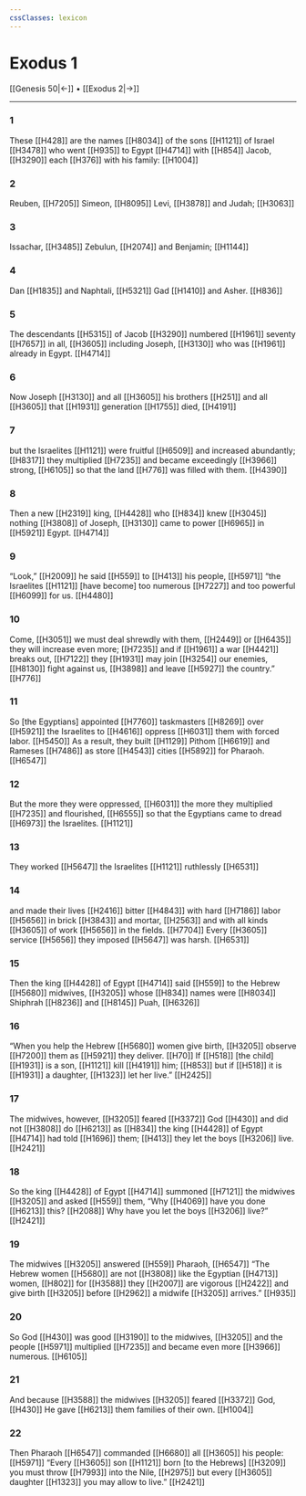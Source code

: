 ```yaml
---
cssClasses: lexicon
---
```


# Exodus 1

[[Genesis 50|←]] • [[Exodus 2|→]]

---

### 1
These [[H428]] are the names [[H8034]] of the sons [[H1121]] of Israel [[H3478]] who went [[H935]] to Egypt [[H4714]] with [[H854]] Jacob, [[H3290]] each [[H376]] with his family: [[H1004]]

### 2
Reuben, [[H7205]] Simeon, [[H8095]] Levi, [[H3878]] and Judah; [[H3063]]

### 3
Issachar, [[H3485]] Zebulun, [[H2074]] and Benjamin; [[H1144]]

### 4
Dan [[H1835]] and Naphtali, [[H5321]] Gad [[H1410]] and Asher. [[H836]]

### 5
The descendants [[H5315]] of Jacob [[H3290]] numbered [[H1961]] seventy [[H7657]] in all, [[H3605]] including Joseph, [[H3130]] who was [[H1961]] already in Egypt. [[H4714]]

### 6
Now Joseph [[H3130]] and all [[H3605]] his brothers [[H251]] and all [[H3605]] that [[H1931]] generation [[H1755]] died, [[H4191]]

### 7
but the Israelites [[H1121]] were fruitful [[H6509]] and increased abundantly; [[H8317]] they multiplied [[H7235]] and became exceedingly [[H3966]] strong, [[H6105]] so that the land [[H776]] was filled with them. [[H4390]]

### 8
Then a new [[H2319]] king, [[H4428]] who [[H834]] knew [[H3045]] nothing [[H3808]] of Joseph, [[H3130]] came to power [[H6965]] in [[H5921]] Egypt. [[H4714]]

### 9
“Look,” [[H2009]] he said [[H559]] to [[H413]] his people, [[H5971]] “the Israelites [[H1121]] [have become] too numerous [[H7227]] and too powerful [[H6099]] for us. [[H4480]]

### 10
Come, [[H3051]] we must deal shrewdly with them, [[H2449]] or [[H6435]] they will increase even more; [[H7235]] and if [[H1961]] a war [[H4421]] breaks out, [[H7122]] they [[H1931]] may join [[H3254]] our enemies, [[H8130]] fight against us, [[H3898]] and leave [[H5927]] the country.” [[H776]]

### 11
So [the Egyptians] appointed [[H7760]] taskmasters [[H8269]] over [[H5921]] the Israelites to [[H4616]] oppress [[H6031]] them with forced labor. [[H5450]] As a result, they built [[H1129]] Pithom [[H6619]] and Rameses [[H7486]] as store [[H4543]] cities [[H5892]] for Pharaoh. [[H6547]]

### 12
But the more they were oppressed, [[H6031]] the more they multiplied [[H7235]] and flourished, [[H6555]] so that the Egyptians came to dread [[H6973]] the Israelites. [[H1121]]

### 13
They worked [[H5647]] the Israelites [[H1121]] ruthlessly [[H6531]]

### 14
and made their lives [[H2416]] bitter [[H4843]] with hard [[H7186]] labor [[H5656]] in brick [[H3843]] and mortar, [[H2563]] and with all kinds [[H3605]] of work [[H5656]] in the fields. [[H7704]] Every [[H3605]] service [[H5656]] they imposed [[H5647]] was harsh. [[H6531]]

### 15
Then the king [[H4428]] of Egypt [[H4714]] said [[H559]] to the Hebrew [[H5680]] midwives, [[H3205]] whose [[H834]] names were [[H8034]] Shiphrah [[H8236]] and [[H8145]] Puah, [[H6326]]

### 16
“When you help the Hebrew [[H5680]] women give birth, [[H3205]] observe [[H7200]] them as [[H5921]] they deliver. [[H70]] If [[H518]] [the child] [[H1931]] is a son, [[H1121]] kill [[H4191]] him; [[H853]] but if [[H518]] it is [[H1931]] a daughter, [[H1323]] let her live.” [[H2425]]

### 17
The midwives, however, [[H3205]] feared [[H3372]] God [[H430]] and did not [[H3808]] do [[H6213]] as [[H834]] the king [[H4428]] of Egypt [[H4714]] had told [[H1696]] them; [[H413]] they let the boys [[H3206]] live. [[H2421]]

### 18
So the king [[H4428]] of Egypt [[H4714]] summoned [[H7121]] the midwives [[H3205]] and asked [[H559]] them,  “Why [[H4069]] have you done [[H6213]] this? [[H2088]] Why have you let the boys [[H3206]] live?” [[H2421]]

### 19
The midwives [[H3205]] answered [[H559]] Pharaoh, [[H6547]] “The Hebrew women [[H5680]] are not [[H3808]] like the Egyptian [[H4713]] women, [[H802]] for [[H3588]] they [[H2007]] are vigorous [[H2422]] and give birth [[H3205]] before [[H2962]] a midwife [[H3205]] arrives.” [[H935]]

### 20
So God [[H430]] was good [[H3190]] to the midwives, [[H3205]] and the people [[H5971]] multiplied [[H7235]] and became even more [[H3966]] numerous. [[H6105]]

### 21
And because [[H3588]] the midwives [[H3205]] feared [[H3372]] God, [[H430]] He gave [[H6213]] them families of their own. [[H1004]]

### 22
Then Pharaoh [[H6547]] commanded [[H6680]] all [[H3605]] his people: [[H5971]] “Every [[H3605]] son [[H1121]] born [to the Hebrews] [[H3209]] you must throw [[H7993]] into the Nile, [[H2975]] but every [[H3605]] daughter [[H1323]] you may allow to live.” [[H2421]]

